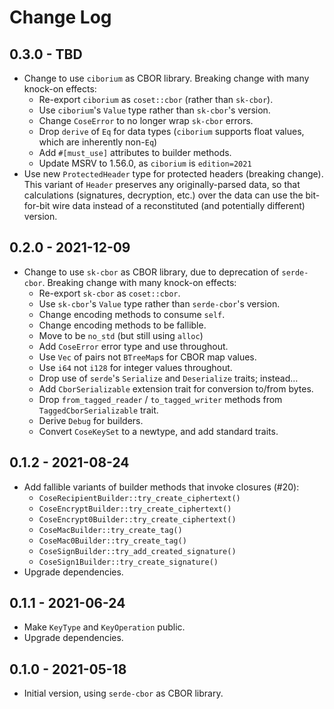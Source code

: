 # Change Log

## 0.3.0 - TBD

- Change to use `ciborium` as CBOR library. Breaking change with many knock-on effects:
    - Re-export `ciborium` as `coset::cbor` (rather than `sk-cbor`).
    - Use `ciborium`'s `Value` type rather than `sk-cbor`'s version.
    - Change `CoseError` to no longer wrap `sk-cbor` errors.
    - Drop `derive` of `Eq` for data types (`ciborium` supports float values, which are inherently non-`Eq`)
    - Add `#[must_use]` attributes to builder methods.
    - Update MSRV to 1.56.0, as `ciborium` is `edition=2021`
- Use new `ProtectedHeader` type for protected headers (breaking change).  This variant of `Header` preserves any
  originally-parsed data, so that calculations (signatures, decryption, etc.) over the data can use the bit-for-bit wire
  data instead of a reconstituted (and potentially different) version.

## 0.2.0 - 2021-12-09

- Change to use `sk-cbor` as CBOR library, due to deprecation of `serde-cbor`. Breaking change with many knock-on
  effects:
    - Re-export `sk-cbor` as `coset::cbor`.
    - Use `sk-cbor`'s `Value` type rather than `serde-cbor`'s version.
    - Change encoding methods to consume `self`.
    - Change encoding methods to be fallible.
    - Move to be `no_std` (but still using `alloc`)
    - Add `CoseError` error type and use throughout.
    - Use `Vec` of pairs not `BTreeMap`s for CBOR map values.
    - Use `i64` not `i128` for integer values throughout.
    - Drop use of `serde`'s `Serialize` and `Deserialize` traits; instead&hellip;
    - Add `CborSerializable` extension trait for conversion to/from bytes.
    - Drop `from_tagged_reader` / `to_tagged_writer` methods from `TaggedCborSerializable` trait.
    - Derive `Debug` for builders.
    - Convert `CoseKeySet` to a newtype, and add standard traits.

## 0.1.2 - 2021-08-24

- Add fallible variants of builder methods that invoke closures (#20):
    - `CoseRecipientBuilder::try_create_ciphertext()`
    - `CoseEncryptBuilder::try_create_ciphertext()`
    - `CoseEncrypt0Builder::try_create_ciphertext()`
    - `CoseMacBuilder::try_create_tag()`
    - `CoseMac0Builder::try_create_tag()`
    - `CoseSignBuilder::try_add_created_signature()`
    - `CoseSign1Builder::try_create_signature()`
- Upgrade dependencies.

## 0.1.1 - 2021-06-24

- Make `KeyType` and `KeyOperation` public.
- Upgrade dependencies.

## 0.1.0 - 2021-05-18

- Initial version, using `serde-cbor` as CBOR library.

